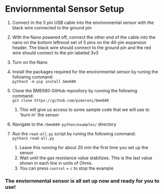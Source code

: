 <h1>Enviornmental Sensor Setup</h1>

1. Connect in the 5 pin USB cable into the environmental sensor with the black wire connected to the ground pin
<INSERT IMAGE>

2. With the Nano powered off, connect the other end of the cable into the nano on the bottom leftmost set of 5 pins on the 40-pin expansion header.
The black wire should connect to the ground pin and the red wire should connect to the pin labeled 3v3
<INSERT IMAGE>

3. Turn on the Nano

4. Install the packages required for the environmental sensor by runing the following command:  
  `python3 -m pip install bme680`

5. Clone the BME680 GitHub repository by running the following command:  
  `git clone https://github.com/pimoroni/bme680`
    1. This will give us access to some sample code that we will use to 'burn in' the sensor
    
6. Navigate to the `/bme680-python/examples/` directory

7. Run the `read-all.py` script by runing the following command:  
  `python3 read-all.py`
    1. Leave this running for about 20 min the first time you set up the sensor
    2. Wait until the gas resistance value stabilizes. This is the last value shown in each line in units of Ohms.
    3. You can press `control` + `c` to stop the example
    
<h3>The enviornmental sensor is all set up now and ready for you to use!</h3>
